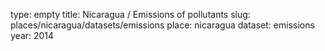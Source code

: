 type: empty
title: Nicaragua / Emissions of pollutants
slug: places/nicaragua/datasets/emissions
place: nicaragua
dataset: emissions
year: 2014
